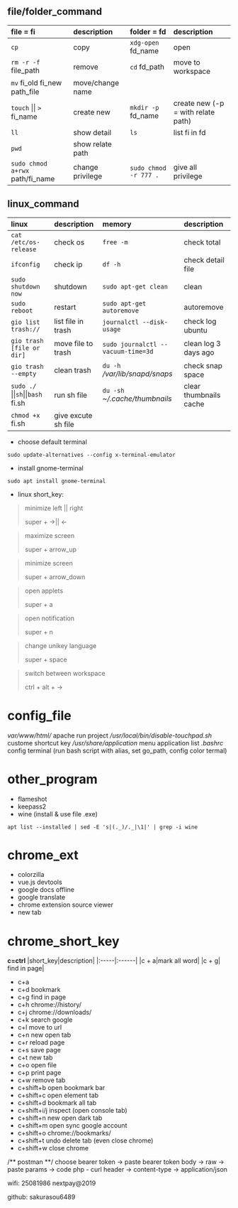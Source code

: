 ## file/folder_command

| file = fi                       | description      | folder = fd           | description                        |
| :------------------------------ | :--------------- | :-------------------- | :--------------------------------- |
| `cp`                            | copy             | `xdg-open` fd_name    | open                               |
| `rm -r -f` file_path            | remove           | `cd` fd_path          | move to workspace                  |
| `mv` fi_old fi_new path_file    | move/change name |                       |                                    |
| `touch` \|\| `>` fi_name        | create new       | `mkdir -p` fd_name    | create new (-p = with relate path) |
| `ll`                            | show detail      | `ls`                  | list fi in fd                      |
| `pwd`                           | show relate path |                       |                                    |
| `sudo chmod a+rwx` path/fi_name | change privilege | `sudo chmod -r 777 .` | give all privilege                 |

## linux_command

| linux                              | description         | memory                             | description            |
| :--------------------------------- | :------------------ | :--------------------------------- | :--------------------- |
| `cat /etc/os-release`              | check os            | `free -m`                          | check total            |
| `ifconfig`                         | check ip            | `df -h`                            | check detail file      |
| `sudo shutdown now`                | shutdown            | `sudo apt-get clean`               | clean                  |
| `sudo reboot`                      | restart             | `sudo apt-get autoremove`          | autoremove             |
| `gio list trash://`                | list file in trash  | `journalctl --disk-usage`          | check log ubuntu       |
| `gio trash [file or dir]`          | move file to trash  | `sudo journalctl --vacuum-time=3d` | clean log 3 days ago   |
| `gio trash --empty`                | clean trash         | `du -h` _/var/lib/snapd/snaps_     | check snap space       |
| `sudo ./` \|\|`sh`\|\|`bash` fi.sh | run sh file         | `du -sh` _~/.cache/thumbnails_     | clear thumbnails cache |
| `chmod +x` fi.sh                   | give excute sh file |                                    |                        |

- choose default terminal

```
sudo update-alternatives --config x-terminal-emulator
```

- install gnome-terminal

```
sudo apt install gnome-terminal
```

- linux short_key:

> minimize left || right
>
> super + ->|| <-

> maximize screen
>
> super + arrow_up

> minimize screen
>
> super + arrow_down

> open applets
>
> super + a

> open notification
>
> super + n

> change unikey language
>
> super + space

> switch between workspace
>
> ctrl + alt + ->

# config_file

_var/www/html/_ apache run project
_/usr/local/bin/disable-touchpad.sh_ custome shortcut key
_/usr/share/application_ menu application list
_.bashrc_ config terminal (run bash script with alias, set go_path, config color termal)

# other_program

- flameshot
- keepass2
- wine (install & use file .exe)
```
apt list --installed | sed -E 's|(._)/._|\1|' | grep -i wine
```

# chrome_ext

- colorzilla
- vue.js devtools
- google docs offline
- google translate
- chrome extension source viewer
- new tab

# chrome_short_key

**c=ctrl**
|short_key|description|
|:-----|:------|
|c + a|mark all word|
|c + g| find in page|

- c+a
- c+d bookmark
- c+g find in page
- c+h chrome://history/
- c+j chrome://downloads/
- c+k search google
- c+l move to url
- c+n new open tab
- c+r reload page
- c+s save page
- c+t new tab
- c+o open file
- c+p print page
- c+w remove tab
- c+shift+b open bookmark bar
- c+shift+c open element tab
- c+shift+d bookmark all tab
- c+shift+i/j inspect (open console tab)
- c+shift+n new open dark tab
- c+shift+m open sync google account
- c+shift+o chrome://bookmarks/
- c+shift+t undo delete tab (even close chrome)
- c+shift+w close chrome

/** postman **/
choose bearer token -> paste bearer token
body -> raw -> paste params -> code php - curl
header -> content-type -> application/json

wifi: 25081986
nextpay@2019

github: sakurasou6489
